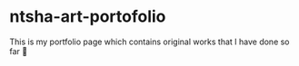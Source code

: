 # ntsha-art-portofolio
This is my portfolio page which contains original works that I have done so far 🤍
